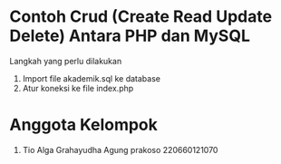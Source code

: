 # Contoh Crud (Create Read Update Delete) Antara PHP dan MySQL
Langkah yang perlu dilakukan
1. Import file akademik.sql ke database
2. Atur koneksi ke file index.php

# Anggota Kelompok

1. Tio Alga Grahayudha Agung prakoso 220660121070